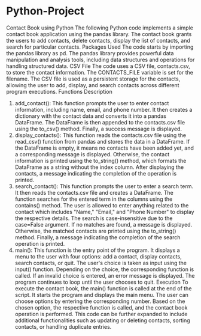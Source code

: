 # Python-Project
Contact Book using Python
The following Python code implements a simple contact book application using the pandas library. The contact book grants the users to add contacts, delete contacts, display the list of contacts, and search for particular contacts.
Packages Used
The code starts by importing the pandas library as pd. The pandas library provides powerful data manipulation and analysis tools, including data structures and operations for handling structured data.
CSV File
The code uses a CSV file, contacts.csv, to store the contact information. The CONTACTS_FILE variable is set for the filename. The CSV file is used as a persistent storage for the contacts, allowing the user to add, display, and search contacts across different program executions.
Functions Description
1.	add_contact(): This function prompts the user to enter contact information, including name, email, and phone number. It then creates a dictionary with the contact data and converts it into a pandas DataFrame. The DataFrame is then appended to the contacts.csv file using the to_csv() method. Finally, a success message is displayed.
2.	display_contacts(): This function reads the contacts.csv file using the read_csv() function from pandas and stores the data in a DataFrame. If the DataFrame is empty, it means no contacts have been added yet, and a corresponding message is displayed. Otherwise, the contact information is printed using the to_string() method, which formats the DataFrame as a string without the index column. After displaying the contacts, a message indicating the completion of the operation is printed.
3.	search_contact(): This function prompts the user to enter a search term. It then reads the contacts.csv file and creates a DataFrame. The function searches for the entered term in the columns using the contains() method. The user is allowed to enter anything related to the contact which includes "Name," "Email," and "Phone Number" to display the respective details. The search is case-insensitive due to the case=False argument. If no matches are found, a message is displayed. Otherwise, the matched contacts are printed using the to_string() method. Finally, a message indicating the completion of the search operation is printed.
4.	main(): This function is the entry point of the program. It displays a menu to the user with four options: add a contact, display contacts, search contacts, or quit. The user's choice is taken as input using the input() function. Depending on the choice, the corresponding function is called. If an invalid choice is entered, an error message is displayed. The program continues to loop until the user chooses to quit.
Execution
To execute the contact book, the main() function is called at the end of the script. It starts the program and displays the main menu. The user can choose options by entering the corresponding number. Based on the chosen option, the respective function is called, and the contact book operation is performed.
This code can be further expanded to include additional functionalities such as updating or deleting contacts, sorting contacts, or handling duplicate entries.


